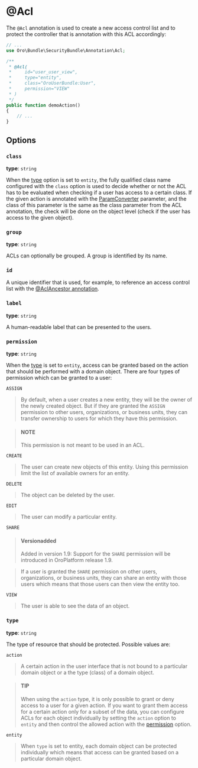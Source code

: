 <a id="acl"></a>

# @Acl

The `@Acl` annotation is used to create a new access control list and to protect the controller
that is annotation with this ACL accordingly:

```php
// ...
use Oro\Bundle\SecurityBundle\Annotation\Acl;

/**
 * @Acl(
 *     id="user_user_view",
 *     type="entity",
 *     class="OroUserBundle:User",
 *     permission="VIEW"
 * )
 */
public function demoAction()
{
    // ...
}
```

## Options

### `class`

**type**: `string`

When the [type]() option is set to `entity`, the fully qualified class name configured with the
`class` option is used to decide whether or not the ACL has to be evaluated when checking if a
user has access to a certain class. If the given action is annotated with the <a href="https://symfony.com/doc/5.0/bundles/SensioFrameworkExtraBundle/annotations/converters.html" target="_blank">ParamConverter</a>
parameter, and the class of this parameter is the same as the class parameter from the ACL
annotation, the check will be done on the object level (check if the user has access to the given
object).

### `group`

**type**: `string`

ACLs can optionally be grouped. A group is identified by its name.

### `id`

A unique identifier that is used, for example, to reference an access control list with the [@AclAncestor annotation](acl-ancestor.md#acl-ancestor).

### `label`

**type**: `string`

A human-readable label that can be presented to the users.

### `permission`

**type**: `string`

When the [type]() is set to `entity`, access can be granted based on the action that should be
performed with a domain object. There are four types of permission which can be granted to a user:

`ASSIGN`

> By default, when a user creates a new entity, they will be the owner of the newly created
> object. But if they are granted the `ASSIGN` permission to other users, organizations, or
> business units, they can transfer ownership to users for which they have this permission.

> #### NOTE
> This permission is not meant to be used in an ACL.

`CREATE`

> The user can create new objects of this entity. Using this permission limit the list of
> available owners for an entity.

`DELETE`

> The object can be deleted by the user.

`EDIT`

> The user can modify a particular entity.

`SHARE`

> #### Versionadded
> Added in version 1.9: Support for the `SHARE` permission will be introduced in OroPlatform release 1.9.

> If a user is granted the `SHARE` permission on other users, organizations, or business units,
> they can share an entity with those users which means that those users can then view the entity
> too.

`VIEW`

> The user is able to see the data of an object.

### `type`

**type**: `string`

The type of resource that should be protected. Possible values are:

`action`

> A certain action in the user interface that is not bound to a particular domain object or a the
> type (class) of a domain object.

> #### TIP
> When using the `action` type, it is only possible to grant or deny access to a user for a
> given action. If you want to grant them access for a certain action only for a subset of
> the data, you can configure ACLs for each object individually by setting the `action`
> option to `entity` and then control the allowed action with the [permission]() option.

`entity`

> When `type` is set to entity, each domain object can be protected individually which means that
> access can be granted based on a particular domain object.
<!-- Frontend -->
